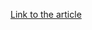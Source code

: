 [Link to the article](https://www.cybereason.com/blog/threat-analysis-report-printnightmare-and-magniber-ransomware)

